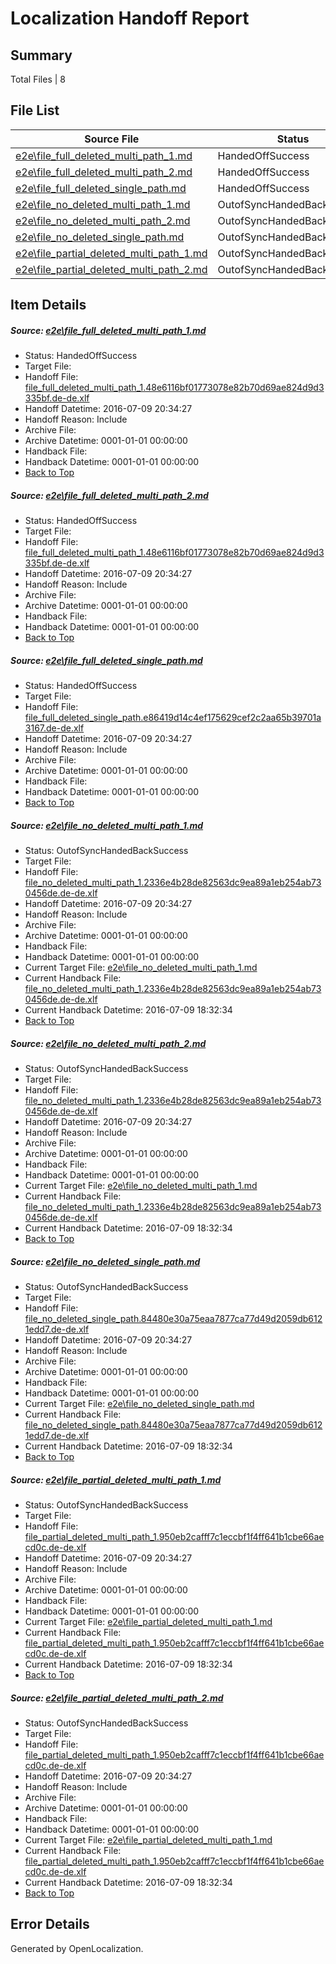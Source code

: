 # <a name='report-top'></a> Localization Handoff Report

## Summary
 Total Files | 8

## File List
 Source File | Status | Details 
 ----------- | ------ | ------- 
 [e2e\file_full_deleted_multi_path_1.md](https://github.com/OpenLocalizationTestOrg/oltest/blob/82b72cf708bbb2e25ad1549af857114ebe98b2df/e2e/file_full_deleted_multi_path_1.md) | HandedOffSuccess | [Details](#2bf93ccf72a6b16dbd1935db6091260bc55fc6c71)
 [e2e\file_full_deleted_multi_path_2.md](https://github.com/OpenLocalizationTestOrg/oltest/blob/82b72cf708bbb2e25ad1549af857114ebe98b2df/e2e/file_full_deleted_multi_path_2.md) | HandedOffSuccess | [Details](#2bf93ccf72a6b16dbd1935db6091260bc55fc6c72)
 [e2e\file_full_deleted_single_path.md](https://github.com/OpenLocalizationTestOrg/oltest/blob/82b72cf708bbb2e25ad1549af857114ebe98b2df/e2e/file_full_deleted_single_path.md) | HandedOffSuccess | [Details](#a8f95b76fdf3d6c5400c4b432cdec759ff6c04943)
 [e2e\file_no_deleted_multi_path_1.md](https://github.com/OpenLocalizationTestOrg/oltest/blob/82b72cf708bbb2e25ad1549af857114ebe98b2df/e2e/file_no_deleted_multi_path_1.md) | OutofSyncHandedBackSuccess | [Details](#2f278c3649b97afdcd41b1f490011a9ac9f79b9e4)
 [e2e\file_no_deleted_multi_path_2.md](https://github.com/OpenLocalizationTestOrg/oltest/blob/82b72cf708bbb2e25ad1549af857114ebe98b2df/e2e/file_no_deleted_multi_path_2.md) | OutofSyncHandedBackSuccess | [Details](#2f278c3649b97afdcd41b1f490011a9ac9f79b9e5)
 [e2e\file_no_deleted_single_path.md](https://github.com/OpenLocalizationTestOrg/oltest/blob/82b72cf708bbb2e25ad1549af857114ebe98b2df/e2e/file_no_deleted_single_path.md) | OutofSyncHandedBackSuccess | [Details](#55afeefe677d74938757e24988cd940af2fb43276)
 [e2e\file_partial_deleted_multi_path_1.md](https://github.com/OpenLocalizationTestOrg/oltest/blob/82b72cf708bbb2e25ad1549af857114ebe98b2df/e2e/file_partial_deleted_multi_path_1.md) | OutofSyncHandedBackSuccess | [Details](#bd005450815d3c615ba5016cfc085dcb9032ef327)
 [e2e\file_partial_deleted_multi_path_2.md](https://github.com/OpenLocalizationTestOrg/oltest/blob/82b72cf708bbb2e25ad1549af857114ebe98b2df/e2e/file_partial_deleted_multi_path_2.md) | OutofSyncHandedBackSuccess | [Details](#bd005450815d3c615ba5016cfc085dcb9032ef328)

## Item Details
##### <a name='2bf93ccf72a6b16dbd1935db6091260bc55fc6c71'></a> Source: [e2e\file_full_deleted_multi_path_1.md](https://github.com/OpenLocalizationTestOrg/oltest/blob/82b72cf708bbb2e25ad1549af857114ebe98b2df/e2e/file_full_deleted_multi_path_1.md)
* Status: HandedOffSuccess
* Target File: 
* Handoff File: [file_full_deleted_multi_path_1.48e6116bf01773078e82b70d69ae824d9d3335bf.de-de.xlf](https://github.com/OpenLocalizationTestOrg/olhandoff-e2e/blob/2ba95bdb5e3c365074fd0a5e2141d9ffa74c442e/ol-handoff/OpenLocalizationTestOrg/oltest-dede-fly/ci/mt/file_full_deleted_multi_path_1.48e6116bf01773078e82b70d69ae824d9d3335bf.de-de.xlf)
* Handoff Datetime: 2016-07-09 20:34:27
* Handoff Reason: Include
* Archive File: 
* Archive Datetime: 0001-01-01 00:00:00
* Handback File: 
* Handback Datetime: 0001-01-01 00:00:00
* [Back to Top](#report-top)

##### <a name='2bf93ccf72a6b16dbd1935db6091260bc55fc6c72'></a> Source: [e2e\file_full_deleted_multi_path_2.md](https://github.com/OpenLocalizationTestOrg/oltest/blob/82b72cf708bbb2e25ad1549af857114ebe98b2df/e2e/file_full_deleted_multi_path_2.md)
* Status: HandedOffSuccess
* Target File: 
* Handoff File: [file_full_deleted_multi_path_1.48e6116bf01773078e82b70d69ae824d9d3335bf.de-de.xlf](https://github.com/OpenLocalizationTestOrg/olhandoff-e2e/blob/2ba95bdb5e3c365074fd0a5e2141d9ffa74c442e/ol-handoff/OpenLocalizationTestOrg/oltest-dede-fly/ci/mt/file_full_deleted_multi_path_1.48e6116bf01773078e82b70d69ae824d9d3335bf.de-de.xlf)
* Handoff Datetime: 2016-07-09 20:34:27
* Handoff Reason: Include
* Archive File: 
* Archive Datetime: 0001-01-01 00:00:00
* Handback File: 
* Handback Datetime: 0001-01-01 00:00:00
* [Back to Top](#report-top)

##### <a name='a8f95b76fdf3d6c5400c4b432cdec759ff6c04943'></a> Source: [e2e\file_full_deleted_single_path.md](https://github.com/OpenLocalizationTestOrg/oltest/blob/82b72cf708bbb2e25ad1549af857114ebe98b2df/e2e/file_full_deleted_single_path.md)
* Status: HandedOffSuccess
* Target File: 
* Handoff File: [file_full_deleted_single_path.e86419d14c4ef175629cef2c2aa65b39701a3167.de-de.xlf](https://github.com/OpenLocalizationTestOrg/olhandoff-e2e/blob/2ba95bdb5e3c365074fd0a5e2141d9ffa74c442e/ol-handoff/OpenLocalizationTestOrg/oltest-dede-fly/ci/mt/file_full_deleted_single_path.e86419d14c4ef175629cef2c2aa65b39701a3167.de-de.xlf)
* Handoff Datetime: 2016-07-09 20:34:27
* Handoff Reason: Include
* Archive File: 
* Archive Datetime: 0001-01-01 00:00:00
* Handback File: 
* Handback Datetime: 0001-01-01 00:00:00
* [Back to Top](#report-top)

##### <a name='2f278c3649b97afdcd41b1f490011a9ac9f79b9e4'></a> Source: [e2e\file_no_deleted_multi_path_1.md](https://github.com/OpenLocalizationTestOrg/oltest/blob/82b72cf708bbb2e25ad1549af857114ebe98b2df/e2e/file_no_deleted_multi_path_1.md)
* Status: OutofSyncHandedBackSuccess
* Target File: 
* Handoff File: [file_no_deleted_multi_path_1.2336e4b28de82563dc9ea89a1eb254ab730456de.de-de.xlf](https://github.com/OpenLocalizationTestOrg/olhandoff-e2e/blob/2ba95bdb5e3c365074fd0a5e2141d9ffa74c442e/ol-handoff/OpenLocalizationTestOrg/oltest-dede-fly/ci/mt/file_no_deleted_multi_path_1.2336e4b28de82563dc9ea89a1eb254ab730456de.de-de.xlf)
* Handoff Datetime: 2016-07-09 20:34:27
* Handoff Reason: Include
* Archive File: 
* Archive Datetime: 0001-01-01 00:00:00
* Handback File: 
* Handback Datetime: 0001-01-01 00:00:00
* Current Target File: [e2e\file_no_deleted_multi_path_1.md](https://github.com/OpenLocalizationTestOrg/oltest-dede-fly/blob/6bc266cb1ecebc784f34ab66f7d5a71d44d70e45/e2e/file_no_deleted_multi_path_1.md)
* Current Handback File: [file_no_deleted_multi_path_1.2336e4b28de82563dc9ea89a1eb254ab730456de.de-de.xlf](https://github.com/OpenLocalizationTestOrg/olhandback-e2e/blob/c7c882a3c45f5bc4097bff12f61d98c093451c8c/ol-handback/OpenLocalizationTestOrg/oltest-dede-fly/ci/mt/file_no_deleted_multi_path_1.2336e4b28de82563dc9ea89a1eb254ab730456de.de-de.xlf)
* Current Handback Datetime: 2016-07-09 18:32:34
* [Back to Top](#report-top)

##### <a name='2f278c3649b97afdcd41b1f490011a9ac9f79b9e5'></a> Source: [e2e\file_no_deleted_multi_path_2.md](https://github.com/OpenLocalizationTestOrg/oltest/blob/82b72cf708bbb2e25ad1549af857114ebe98b2df/e2e/file_no_deleted_multi_path_2.md)
* Status: OutofSyncHandedBackSuccess
* Target File: 
* Handoff File: [file_no_deleted_multi_path_1.2336e4b28de82563dc9ea89a1eb254ab730456de.de-de.xlf](https://github.com/OpenLocalizationTestOrg/olhandoff-e2e/blob/2ba95bdb5e3c365074fd0a5e2141d9ffa74c442e/ol-handoff/OpenLocalizationTestOrg/oltest-dede-fly/ci/mt/file_no_deleted_multi_path_1.2336e4b28de82563dc9ea89a1eb254ab730456de.de-de.xlf)
* Handoff Datetime: 2016-07-09 20:34:27
* Handoff Reason: Include
* Archive File: 
* Archive Datetime: 0001-01-01 00:00:00
* Handback File: 
* Handback Datetime: 0001-01-01 00:00:00
* Current Target File: [e2e\file_no_deleted_multi_path_1.md](https://github.com/OpenLocalizationTestOrg/oltest-dede-fly/blob/6bc266cb1ecebc784f34ab66f7d5a71d44d70e45/e2e/file_no_deleted_multi_path_1.md)
* Current Handback File: [file_no_deleted_multi_path_1.2336e4b28de82563dc9ea89a1eb254ab730456de.de-de.xlf](https://github.com/OpenLocalizationTestOrg/olhandback-e2e/blob/c7c882a3c45f5bc4097bff12f61d98c093451c8c/ol-handback/OpenLocalizationTestOrg/oltest-dede-fly/ci/mt/file_no_deleted_multi_path_1.2336e4b28de82563dc9ea89a1eb254ab730456de.de-de.xlf)
* Current Handback Datetime: 2016-07-09 18:32:34
* [Back to Top](#report-top)

##### <a name='55afeefe677d74938757e24988cd940af2fb43276'></a> Source: [e2e\file_no_deleted_single_path.md](https://github.com/OpenLocalizationTestOrg/oltest/blob/82b72cf708bbb2e25ad1549af857114ebe98b2df/e2e/file_no_deleted_single_path.md)
* Status: OutofSyncHandedBackSuccess
* Target File: 
* Handoff File: [file_no_deleted_single_path.84480e30a75eaa7877ca77d49d2059db6121edd7.de-de.xlf](https://github.com/OpenLocalizationTestOrg/olhandoff-e2e/blob/2ba95bdb5e3c365074fd0a5e2141d9ffa74c442e/ol-handoff/OpenLocalizationTestOrg/oltest-dede-fly/ci/mt/file_no_deleted_single_path.84480e30a75eaa7877ca77d49d2059db6121edd7.de-de.xlf)
* Handoff Datetime: 2016-07-09 20:34:27
* Handoff Reason: Include
* Archive File: 
* Archive Datetime: 0001-01-01 00:00:00
* Handback File: 
* Handback Datetime: 0001-01-01 00:00:00
* Current Target File: [e2e\file_no_deleted_single_path.md](https://github.com/OpenLocalizationTestOrg/oltest-dede-fly/blob/6bc266cb1ecebc784f34ab66f7d5a71d44d70e45/e2e/file_no_deleted_single_path.md)
* Current Handback File: [file_no_deleted_single_path.84480e30a75eaa7877ca77d49d2059db6121edd7.de-de.xlf](https://github.com/OpenLocalizationTestOrg/olhandback-e2e/blob/c7c882a3c45f5bc4097bff12f61d98c093451c8c/ol-handback/OpenLocalizationTestOrg/oltest-dede-fly/ci/mt/file_no_deleted_single_path.84480e30a75eaa7877ca77d49d2059db6121edd7.de-de.xlf)
* Current Handback Datetime: 2016-07-09 18:32:34
* [Back to Top](#report-top)

##### <a name='bd005450815d3c615ba5016cfc085dcb9032ef327'></a> Source: [e2e\file_partial_deleted_multi_path_1.md](https://github.com/OpenLocalizationTestOrg/oltest/blob/82b72cf708bbb2e25ad1549af857114ebe98b2df/e2e/file_partial_deleted_multi_path_1.md)
* Status: OutofSyncHandedBackSuccess
* Target File: 
* Handoff File: [file_partial_deleted_multi_path_1.950eb2cafff7c1eccbf1f4ff641b1cbe66aecd0c.de-de.xlf](https://github.com/OpenLocalizationTestOrg/olhandoff-e2e/blob/2ba95bdb5e3c365074fd0a5e2141d9ffa74c442e/ol-handoff/OpenLocalizationTestOrg/oltest-dede-fly/ci/mt/file_partial_deleted_multi_path_1.950eb2cafff7c1eccbf1f4ff641b1cbe66aecd0c.de-de.xlf)
* Handoff Datetime: 2016-07-09 20:34:27
* Handoff Reason: Include
* Archive File: 
* Archive Datetime: 0001-01-01 00:00:00
* Handback File: 
* Handback Datetime: 0001-01-01 00:00:00
* Current Target File: [e2e\file_partial_deleted_multi_path_1.md](https://github.com/OpenLocalizationTestOrg/oltest-dede-fly/blob/6bc266cb1ecebc784f34ab66f7d5a71d44d70e45/e2e/file_partial_deleted_multi_path_1.md)
* Current Handback File: [file_partial_deleted_multi_path_1.950eb2cafff7c1eccbf1f4ff641b1cbe66aecd0c.de-de.xlf](https://github.com/OpenLocalizationTestOrg/olhandback-e2e/blob/c7c882a3c45f5bc4097bff12f61d98c093451c8c/ol-handback/OpenLocalizationTestOrg/oltest-dede-fly/ci/mt/file_partial_deleted_multi_path_1.950eb2cafff7c1eccbf1f4ff641b1cbe66aecd0c.de-de.xlf)
* Current Handback Datetime: 2016-07-09 18:32:34
* [Back to Top](#report-top)

##### <a name='bd005450815d3c615ba5016cfc085dcb9032ef328'></a> Source: [e2e\file_partial_deleted_multi_path_2.md](https://github.com/OpenLocalizationTestOrg/oltest/blob/82b72cf708bbb2e25ad1549af857114ebe98b2df/e2e/file_partial_deleted_multi_path_2.md)
* Status: OutofSyncHandedBackSuccess
* Target File: 
* Handoff File: [file_partial_deleted_multi_path_1.950eb2cafff7c1eccbf1f4ff641b1cbe66aecd0c.de-de.xlf](https://github.com/OpenLocalizationTestOrg/olhandoff-e2e/blob/2ba95bdb5e3c365074fd0a5e2141d9ffa74c442e/ol-handoff/OpenLocalizationTestOrg/oltest-dede-fly/ci/mt/file_partial_deleted_multi_path_1.950eb2cafff7c1eccbf1f4ff641b1cbe66aecd0c.de-de.xlf)
* Handoff Datetime: 2016-07-09 20:34:27
* Handoff Reason: Include
* Archive File: 
* Archive Datetime: 0001-01-01 00:00:00
* Handback File: 
* Handback Datetime: 0001-01-01 00:00:00
* Current Target File: [e2e\file_partial_deleted_multi_path_1.md](https://github.com/OpenLocalizationTestOrg/oltest-dede-fly/blob/6bc266cb1ecebc784f34ab66f7d5a71d44d70e45/e2e/file_partial_deleted_multi_path_1.md)
* Current Handback File: [file_partial_deleted_multi_path_1.950eb2cafff7c1eccbf1f4ff641b1cbe66aecd0c.de-de.xlf](https://github.com/OpenLocalizationTestOrg/olhandback-e2e/blob/c7c882a3c45f5bc4097bff12f61d98c093451c8c/ol-handback/OpenLocalizationTestOrg/oltest-dede-fly/ci/mt/file_partial_deleted_multi_path_1.950eb2cafff7c1eccbf1f4ff641b1cbe66aecd0c.de-de.xlf)
* Current Handback Datetime: 2016-07-09 18:32:34
* [Back to Top](#report-top)


## Error Details

Generated by OpenLocalization.
